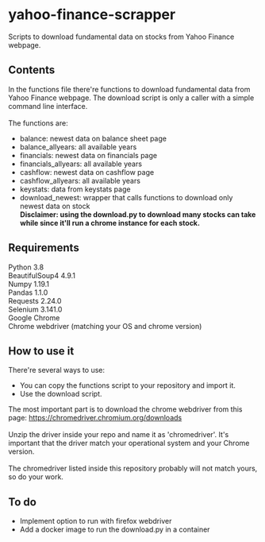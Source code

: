 # yahoo-finance-scrapper
Scripts to download fundamental data on stocks from Yahoo Finance webpage.

## Contents
In the functions file there're functions to download fundamental data from Yahoo Finance webpage. The download script is only a caller with a simple command line interface.
<br>
<br>
The functions are:
- balance: newest data on balance sheet page <br>
- balance_allyears: all available years <br>
- financials: newest data on financials page <br>
- financials_allyears: all available years <br>
- cashflow: newest data on cashflow page <br>
- cashflow_allyears: all available years <br>
- keystats: data from keystats page <br>
- download_newest: wrapper that calls functions to download only newest data on stock <br>
**Disclaimer: using the download.py to download many stocks can take while since it'll run a chrome instance for each stock.**

## Requirements
Python 3.8 <br>
BeautifulSoup4 4.9.1 <br>
Numpy 1.19.1 <br>
Pandas 1.1.0 <br>
Requests 2.24.0 <br>
Selenium 3.141.0 <br>
Google Chrome <br>
Chrome webdriver (matching your OS and chrome version) <br>

## How to use it
There're several ways to use:
- You can copy the functions script to your repository and import it.
- Use the download script.

The most important part is to download the chrome webdriver from this page: https://chromedriver.chromium.org/downloads
<br>
<br>
Unzip the driver inside your repo and name it as 'chromedriver'. It's important that the driver match your operational system and your Chrome version.
<br>
<br>
The chromedriver listed inside this repository probably will not match yours, so do your work.
<br>

## To do
- Implement option to run with firefox webdriver
- Add a docker image to run the download.py in a container